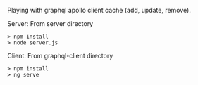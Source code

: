 Playing with graphql apollo client cache (add, update, remove).

Server:
From server directory

```
> npm install
> node server.js
```

Client:
From graphql-client directory

```
> npm install
> ng serve
```

